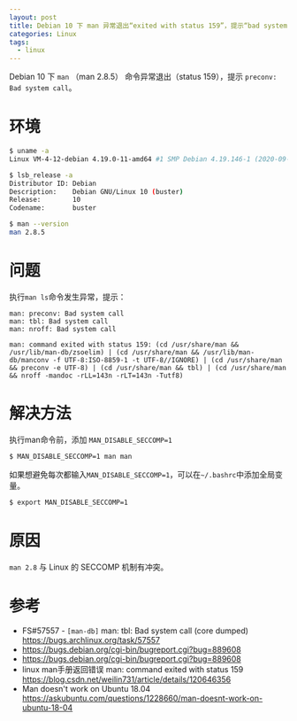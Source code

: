 ```yaml
---
layout: post
title: Debian 10 下 man 异常退出“exited with status 159”，提示“bad system call”
categories: Linux
tags:
  - linux
---
```


Debian 10 下 `man` （man 2.8.5） 命令异常退出（status 159），提示 `preconv: Bad system call`。

# 环境

```sh
$ uname -a
Linux VM-4-12-debian 4.19.0-11-amd64 #1 SMP Debian 4.19.146-1 (2020-09-17) x86_64 GNU/Linux

$ lsb_release -a
Distributor ID: Debian
Description:    Debian GNU/Linux 10 (buster)
Release:        10
Codename:       buster

$ man --version
man 2.8.5
```

# 问题

执行`man ls`命令发生异常，提示：
```
man: preconv: Bad system call
man: tbl: Bad system call
man: nroff: Bad system call

man: command exited with status 159: (cd /usr/share/man && /usr/lib/man-db/zsoelim) | (cd /usr/share/man && /usr/lib/man-db/manconv -f UTF-8:ISO-8859-1 -t UTF-8//IGNORE) | (cd /usr/share/man && preconv -e UTF-8) | (cd /usr/share/man && tbl) | (cd /usr/share/man && nroff -mandoc -rLL=143n -rLT=143n -Tutf8)
```

# 解决方法

执行man命令前，添加 `MAN_DISABLE_SECCOMP=1`
```sh
$ MAN_DISABLE_SECCOMP=1 man man
```

如果想避免每次都输入`MAN_DISABLE_SECCOMP=1`，可以在`~/.bashrc`中添加全局变量。
```sh
$ export MAN_DISABLE_SECCOMP=1 
```

# 原因

`man 2.8` 与 Linux 的 SECCOMP 机制有冲突。

# 参考

- FS#57557 - `[man-db]` man: tbl: Bad system call (core dumped) https://bugs.archlinux.org/task/57557
- https://bugs.debian.org/cgi-bin/bugreport.cgi?bug=889608
- https://bugs.debian.org/cgi-bin/bugreport.cgi?bug=889608
- linux man手册返回错误 man: command exited with status 159 https://blog.csdn.net/weilin731/article/details/120646356
- Man doesn't work on Ubuntu 18.04 https://askubuntu.com/questions/1228660/man-doesnt-work-on-ubuntu-18-04
